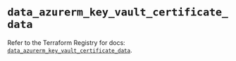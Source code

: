 # `data_azurerm_key_vault_certificate_data`

Refer to the Terraform Registry for docs: [`data_azurerm_key_vault_certificate_data`](https://registry.terraform.io/providers/hashicorp/azurerm/3.93.0/docs/data-sources/key_vault_certificate_data).
